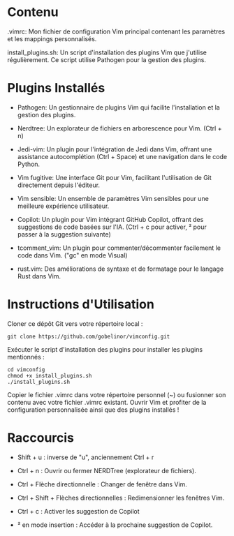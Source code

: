 # Contenu

.vimrc: Mon fichier de configuration Vim principal contenant les paramètres et les mappings personnalisés.

install_plugins.sh: Un script d'installation des plugins Vim que j'utilise régulièrement. Ce script utilise Pathogen pour la gestion des plugins.

# Plugins Installés

- Pathogen: Un gestionnaire de plugins Vim qui facilite l'installation et la gestion des plugins.

- Nerdtree: Un explorateur de fichiers en arborescence pour Vim. (Ctrl + n)

- Jedi-vim: Un plugin pour l'intégration de Jedi dans Vim, offrant une assistance autocomplétion (Ctrl + Space) et une navigation dans le code Python. 

- Vim fugitive: Une interface Git pour Vim, facilitant l'utilisation de Git directement depuis l'éditeur.

- Vim sensible: Un ensemble de paramètres Vim sensibles pour une meilleure expérience utilisateur.

- Copilot: Un plugin pour Vim intégrant GitHub Copilot, offrant des suggestions de code basées sur l'IA. (Ctrl + c pour activer, ² pour passer à la suggestion suivante)

- tcomment_vim: Un plugin pour commenter/décommenter facilement le code dans Vim. ("gc" en mode Visual)

- rust.vim: Des améliorations de syntaxe et de formatage pour le langage Rust dans Vim.

# Instructions d'Utilisation

Cloner ce dépôt Git vers votre répertoire local :

    git clone https://github.com/gobelinor/vimconfig.git

Exécuter le script d'installation des plugins pour installer les plugins mentionnés :

    cd vimconfig
    chmod +x install_plugins.sh
    ./install_plugins.sh

Copier le fichier .vimrc dans votre répertoire personnel (~) ou fusionner son contenu avec votre fichier .vimrc existant.
Ouvrir Vim et profiter de la configuration personnalisée ainsi que des plugins installés !


# Raccourcis 

- Shift + u : inverse de "u", anciennement Ctrl + r 

- Ctrl + n : Ouvrir ou fermer NERDTree (explorateur de fichiers).

- Ctrl + Flèche directionnelle : Changer de fenêtre dans Vim.

- Ctrl + Shift + Flèches directionnelles : Redimensionner les fenêtres Vim.

- Ctrl + c : Activer les suggestion de Copilot 

- ² en mode insertion : Accéder à la prochaine suggestion de Copilot.
